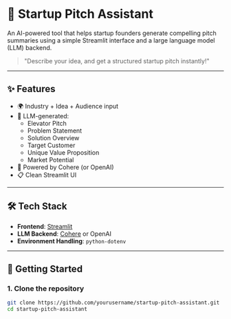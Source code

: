 # 🚀 Startup Pitch Assistant

An AI-powered tool that helps startup founders generate compelling pitch summaries using a simple Streamlit interface and a large language model (LLM) backend.

> "Describe your idea, and get a structured startup pitch instantly!"

---

## ✨ Features

- 🌍 Industry + Idea + Audience input
- 🤖 LLM-generated:
  - Elevator Pitch
  - Problem Statement
  - Solution Overview
  - Target Customer
  - Unique Value Proposition
  - Market Potential
- 🧠 Powered by Cohere (or OpenAI)
- 📋 Clean Streamlit UI

---

## 🛠 Tech Stack

- **Frontend**: [Streamlit](https://streamlit.io/)
- **LLM Backend**: [Cohere](https://cohere.com/) or OpenAI
- **Environment Handling**: `python-dotenv`

---

## 🚀 Getting Started

### 1. Clone the repository
```bash
git clone https://github.com/yourusername/startup-pitch-assistant.git
cd startup-pitch-assistant
